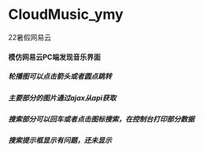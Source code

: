 # CloudMusic_ymy
22暑假网易云
#### 模仿网易云PC端发现音乐界面
##### 轮播图可以点击箭头或者圆点跳转
##### 主要部分的图片通过ajax从api获取
##### 搜索部分可以回车或者点击图标搜索，在控制台打印部分数据
##### 搜索提示框显示有问题，还未显示
